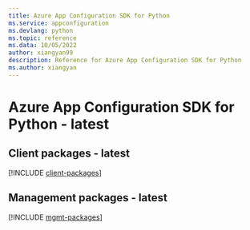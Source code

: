 ```yaml
---
title: Azure App Configuration SDK for Python
ms.service: appconfiguration
ms.devlang: python
ms.topic: reference
ms.data: 10/05/2022
author: xiangyan99
description: Reference for Azure App Configuration SDK for Python
ms.author: xiangyan
---
```

# Azure App Configuration SDK for Python - latest

## Client packages - latest
[!INCLUDE [client-packages](app-configuration-client-index.md)]
## Management packages - latest
[!INCLUDE [mgmt-packages](app-configuration-mgmt-index.md)]